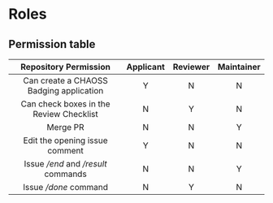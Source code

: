 # Roles

## Permission table

|Repository Permission|Applicant|Reviewer|Maintainer|
|:-------------------:|:-------:|:------:|:--------:|
|Can create a CHAOSS Badging application|Y|N|N|
|Can check boxes in the Review Checklist|N|Y|N|
|Merge PR|N|N|Y|
|Edit the opening issue comment|Y|N|N|
|Issue */end* and */result* commands|N|N|Y|
|Issue */done* command|N|Y|N|
